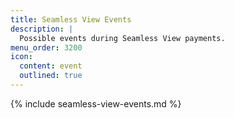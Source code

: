 ```yaml
---
title: Seamless View Events
description: |
  Possible events during Seamless View payments.
menu_order: 3200
icon:
  content: event
  outlined: true
---
```


{% include seamless-view-events.md %}
